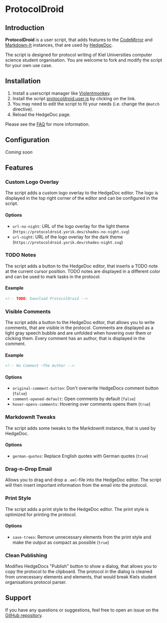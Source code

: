 # ProtocolDroid

## Introduction

**ProtocolDroid** is a user script, that adds features to the [CodeMirror](https://codemirror.net/) and [Markdown-It](https://markdown-it.github.io/) instances, that are used by [HedgeDoc](https://hedgedoc.org/).

The script is designed for protocol writing of Kiel Universities computer science student organisation. You are welcome to fork and modify the script for your own use case.


## Installation

1. Install a userscript manager like [Violentmonkey](https://violentmonkey.github.io/).
2. Install the script [protocoldroid.user.js](https://github.com/YorikHansen/ProtocolDroid/raw/main/protocoldroid.user.js) by clicking on the link.
3. You may need to edit the script to fit your needs (i.e. change the `@match` directive).
4. Reload the HedgeDoc page.

Please see the [FAQ](FAQ.md) for more information.


## Configuration

*Coming soon*


## Features

### Custom Logo Overlay

The script adds a custom logo overlay to the HedgeDoc editor. The logo is displayed in the top right corner of the editor and can be configured in the script.

#### Options

- `url-no-night`: URL of the logo overlay for the light theme (`https://protocoldroid.yorik.dev/shades-no-night.svg`)
- `url-night`: URL of the logo overlay for the dark theme (`https://protocoldroid.yorik.dev/shades-night.svg`)


### TODO Notes

The script adds a button to the HedgeDoc editor, that inserts a TODO note at the current cursor position. TODO notes are displayed in a different color and can be used to mark tasks in the protocol.

#### Example

```markdown
<!-- TODO: Download ProtocolDroid -->
```


### Visible Comments

The script adds a button to the HedgeDoc editor, that allows you to write comments, that are visible in the protocol. Comments are displayed as a light gray speech bubble and are unfolded when hovering over them or clicking them. Every comment has an author, that is displayed in the comment.

#### Example

```markdown
<!-- No Comment ~The Author -->
```

#### Options

- `original-comment-button`: Don't overwrite HedgeDocs comment button (`false`)
- `comment-opened-default`: Open comments by default (`false`)
- `hover-opens-comments`: Hovering over comments opens them (`true`)

### MarkdownIt Tweaks

The script adds some tweaks to the MarkdownIt instance, that is used by HedgeDoc.

#### Options

- `german-quotes`: Replace English quotes with German quotes (`true`)

### Drag-n-Drop Email

Allows you to drag and drop a `.eml`-file into the HedgeDoc editor. The script will then insert important information from the email into the protocol.

### Print Style 

The script adds a print style to the HedgeDoc editor. The print style is optimized for printing the protocol.

#### Options

- `save-trees`: Remove unnecessary elements from the print style and make the output as compact as possible (`true`)

### Clean Publishing

Modifies HedgeDocs "Publish" button to show a dialog, that allows you to copy the protocol to the clipboard. The protocol in the dialog is cleaned from unnecessary elements and elements, that would break Kiels student organisations protocol parser.


## Support

If you have any questions or suggestions, feel free to open an issue on the [GitHub repository](https://github.com/YorikHansen/ProtocolDroid/issues).
